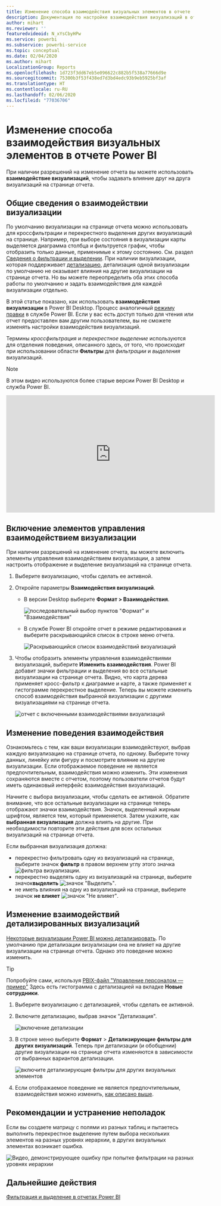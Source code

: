 ```yaml
---
title: Изменение способа взаимодействия визуальных элементов в отчете
description: Документация по настройке взаимодействия визуализаций в отчете службы Microsoft Power BI и отчете Power BI Desktop.
author: mihart
ms.reviewer: ''
featuredvideoid: N_xYsCbyHPw
ms.service: powerbi
ms.subservice: powerbi-service
ms.topic: conceptual
ms.date: 02/04/2020
ms.author: mihart
LocalizationGroup: Reports
ms.openlocfilehash: 1d723f3dd67eb5e096622c882b5f538a77666d9e
ms.sourcegitcommit: 75300b3f53f438ed7d3bd4edc93b9eb5925bf3af
ms.translationtype: HT
ms.contentlocale: ru-RU
ms.lasthandoff: 02/06/2020
ms.locfileid: "77036706"
---
```

# <a name="change-how-visuals-interact-in-a-power-bi-report"></a>Изменение способа взаимодействия визуальных элементов в отчете Power BI
При наличии разрешений на изменение отчета вы можете использовать **взаимодействие визуализаций**, чтобы задавать влияние друг на друга визуализаций на странице отчета. 

## <a name="introduction-to-visual-interactions"></a>Общие сведения о взаимодействии визуализации
По умолчанию визуализации на странице отчета можно использовать для кроссфильтрации и перекрестного выделения других визуализаций на странице.
Например, при выборе состояния в визуализации карты выделяется диаграмма столбца и фильтруется график, чтобы отобразить только данные, применимые к этому состоянию.
См. раздел [Сведения о фильтрации и выделении](power-bi-reports-filters-and-highlighting.md). При наличии визуализации, которая поддерживает [детализацию](consumer/end-user-drill.md), детализация одной визуализации по умолчанию не оказывает влияния на другие визуализации на странице отчета. Но вы можете переопределить оба этих способа работы по умолчанию и задать взаимодействия для каждой визуализации отдельно.

В этой статье показано, как использовать **взаимодействия визуализации** в Power BI Desktop. Процесс аналогичный [режиму правки](service-interact-with-a-report-in-editing-view.md) в службе Power BI. Если у вас есть доступ только для чтения или отчет предоставлен вам другим пользователем, вы не сможете изменять настройки взаимодействия визуализаций.

Термины *кроссфильтрация* и *перекрестное выделение* используются для отделения поведения, описанного здесь, от того, что происходит при использовании области **Фильтры** для *фильтрации* и *выделения* визуализаций.  

> [!NOTE]
> В этом видео используются более старые версии Power BI Desktop и служба Power BI. 
>
>

<iframe width="560" height="315" src="https://www.youtube.com/embed/N_xYsCbyHPw?list=PL1N57mwBHtN0JFoKSR0n-tBkUJHeMP2cP" frameborder="0" allowfullscreen></iframe>


## <a name="enable-the-visual-interaction-controls"></a>Включение элементов управления взаимодействием визуализации
При наличии разрешений на изменение отчета, вы можете включить элементы управления взаимодействием визуализации, а затем настроить отображение и выделение визуализаций на странице отчета. 

1. Выберите визуализацию, чтобы сделать ее активной.  
2. Откройте параметры **Взаимодействия визуализаций**.
    

    - В версии Desktop выберите **Формат > Взаимодействия**.

        ![последовательный выбор пунктов "Формат" и "Взаимодействия"](media/service-reports-visual-interactions/power-bi-interaction.png)

    - В службе Power BI откройте отчет в режиме редактирования и выберите раскрывающийся список в строке меню отчета.

        ![Раскрывающийся список взаимодействий визуализаций](media/service-reports-visual-interactions/power-bi-service.png)

3. Чтобы отобразить элементы управления взаимодействиями визуализаций, выберите **Изменить взаимодействия**. Power BI добавит значки фильтрации и выделения во все остальные визуализации на странице отчета. Видно, что карта дерева применяет кросс-фильтр к диаграмме и карте, а также применяет к гистограмме перекрестное выделение. Теперь вы можете изменить способ взаимодействия выбранной визуализации с другими визуализациями на странице отчета.
   
    ![отчет с включенными взаимодействиями визуализаций](media/service-reports-visual-interactions/power-bi-turn-on.png)


## <a name="change-the-interaction-behavior"></a>Изменение поведения взаимодействия
Ознакомьтесь с тем, как ваши визуализации взаимодействуют, выбрав каждую визуализацию на странице отчета, по одному.  Выберите точку данных, линейку или фигуру и посмотрите влияние на другие визуализации. Если отображаемое поведение не является предпочтительным, взаимодействия можно изменить. Эти изменения сохраняются вместе с отчетом, поэтому пользователи отчетов будут иметь одинаковый интерфейс взаимодействия визуализаций.


Начните с выбора визуализации, чтобы сделать ее активной.  Обратите внимание, что все остальные визуализации на странице теперь отображают значки взаимодействия. Значок, выделенный жирным шрифтом, является тем, который применяется. Затем укажите, как **выбранная визуализация** должна влиять на другие.  При необходимости повторите эти действия для всех остальных визуализаций на странице отчета.

Если выбранная визуализация должна:
   
   * перекрестно фильтровать одну из визуализаций на странице, выберите значок **фильтр** в правом верхнем углу этого значка ![фильтра визуализации](media/service-reports-visual-interactions/power-bi-filter-icon.png).
   * перекрестно выделять одну из визуализаций на странице, выберите значок**выделить** ![значок "Выделить"](media/service-reports-visual-interactions/power-bi-highlight-icon.png).
   * не иметь влияния на одну из визуализаций на странице, выберите значок **не влияет** ![значок "Не влияет"](media/service-reports-visual-interactions/power-bi-no-impact.png).

## <a name="change-the-interactions-of-drillable-visualizations"></a>Изменение взаимодействий детализированных визуализаций
[Некоторые визуализации Power BI можно детализировать](consumer/end-user-drill.md). По умолчанию при детализации визуализации она не влияет на другие визуализации на странице отчета. Однако это поведение можно изменить. 

> [!TIP]
> Попробуйте сами, используя [PBIX-файл "Управление персоналом — пример"](https://download.microsoft.com/download/6/9/5/69503155-05A5-483E-829A-F7B5F3DD5D27/Human%20Resources%20Sample%20PBIX.pbix) Здесь есть гистограмма с детализацией на вкладке **Новые сотрудники**.
>

1. Выберите визуализацию с детализацией, чтобы сделать ее активной. 

2. Включите детализацию, выбрав значок "Детализация".

    ![включение детализации](media/service-reports-visual-interactions/power-bi-drill-down.png)

2. В строке меню выберите **Формат** > **Детализирующие фильтры для других визуализаций**.  Теперь при детализации (и обобщении) другие визуализации на странице отчета изменяются в зависимости от выбранных вариантов детализации. 

    ![включите детализирующие фильтры для других визуальных элементов](media/service-reports-visual-interactions/power-bi-drill.png)

3. Если отображаемое поведение не является предпочтительным, взаимодействия можно изменить, [как описано выше](#change-the-interaction-behavior).

## <a name="considerations-and-troubleshooting"></a>Рекомендации и устранение неполадок
Если вы создаете матрицу с полями из разных таблиц и пытаетесь выполнить перекрестное выделение путем выбора нескольких элементов на разных уровнях иерархии, в других визуальных элементах возникает ошибка. 

![Видео, демонстрирующее ошибку при попытке фильтрации на разных уровнях иерархии](media/service-reports-visual-interactions/cross-highlight.gif)
    
## <a name="next-steps"></a>Дальнейшие действия
[Фильтрация и выделение в отчетах Power BI](power-bi-reports-filters-and-highlighting.md)